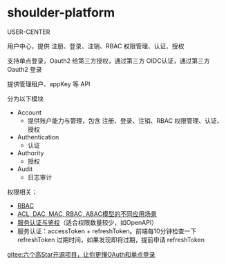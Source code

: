 # shoulder-platform

USER-CENTER

用户中心，提供 注册、登录、注销、RBAC 权限管理、认证、授权

支持单点登录，Oauth2 给第三方授权，通过第三方 OIDC认证，通过第三方 Oauth2 登录

提供管理租户、appKey 等 API

分为以下模块

- Account
    - 提供账户能力与管理，包含 注册、登录、注销、RBAC 权限管理、认证、授权
- Authentication
    - 认证
- Authority
    - 授权
- Audit
    - 日志审计



权限相关：
- [RBAC](https://zhuanlan.zhihu.com/p/98559681)
- [ACL, DAC, MAC, RBAC, ABAC模型的不同应用场景](https://zhuanlan.zhihu.com/p/70548562)
- [服务认证与鉴权](https://zhuanlan.zhihu.com/p/101595143)（适合权限数量较少，如OpenAPI）
- 服务认证：accessToken + refreshToken。前端每10分钟检查一下 refreshToken 过期时间，如果发现即将过期，提前申请 refreshToken

[gitee:六个高Star开源项目，让你更懂OAuth和单点登录](https://zhuanlan.zhihu.com/p/187131269)